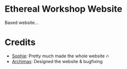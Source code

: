 # Ethereal Workshop Website
Based website...

# Credits
- [Sophie](https://github.com/sophiaasophieee): Pretty much made the whole website :fire:
- [Archimax](https://github.com/EnterTheVoid-x86): Designed the website & bugfixing
